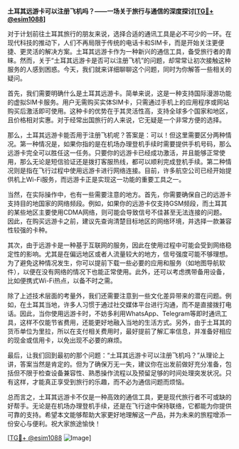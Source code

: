 **土耳其远游卡可以注册飞机吗？——一场关于旅行与通信的深度探讨[[TG💪+ @esim1088](https://t.me/s/esim1088)]**

对于计划前往土耳其旅行的朋友来说，选择合适的通讯工具是必不可少的一环。在现代科技的推动下，人们不再局限于传统的电话卡和SIM卡，而是开始关注更便捷、更灵活的解决方案。土耳其远游卡作为一种新兴的通信工具，备受旅行者的青睐。然而，关于“土耳其远游卡是否可以注册飞机”的问题，却常常让初次接触这种服务的人感到困惑。今天，我们就来详细聊聊这个问题，同时为你解答一些相关的疑问。

首先，我们需要明确什么是土耳其远游卡。简单来说，这是一种支持国际漫游功能的虚拟SIM卡服务。用户无需购买实体SIM卡，只需通过手机上的应用程序或网站购买后激活即可使用。这种卡的优势在于其灵活性高，支持全球多个国家和地区，且价格相对实惠。对于经常出国旅行的人来说，它无疑是一个非常方便的选择。

那么，土耳其远游卡能否用于注册飞机呢？答案是：可以！但这里需要区分两种情况。第一种情况是，如果你指的是在机场办理登机手续时需要提供手机号码，那么远游卡完全可以胜任这一任务。只要你的远游卡已经成功激活，并且能够正常使用，那么无论是短信验证还是拨打客服热线，都可以顺利完成登机手续。第二种情况则是指在飞行过程中使用远游卡进行网络连接。目前，许多航空公司已经开始提供机上Wi-Fi服务，而远游卡正是实现这一功能的重要工具之一。

当然，在实际操作中，也有一些需要注意的地方。首先，你需要确保自己的远游卡支持目的地国家的网络频段。例如，如果你的远游卡仅支持GSM频段，而土耳其的某些地区主要使用CDMA网络，则可能会导致信号不佳甚至无法连接的问题。因此，在购买远游卡之前，建议先查询清楚目标地区的网络环境，并选择一款兼容性较强的卡种。

其次，由于远游卡是一种基于互联网的服务，因此在使用过程中可能会受到网络稳定性的影响。尤其是在偏远地区或者人流量较大的地方，信号强度可能不够理想。为了避免这种情况发生，你可以提前下载一些必要的应用和服务（如地图导航软件），以便在没有网络的情况下也能正常使用。此外，还可以考虑携带备用设备，比如便携式Wi-Fi热点，以备不时之需。

除了上述技术层面的考量外，我们还需要注意到一些文化差异带来的潜在问题。例如，在土耳其当地，许多人习惯于通过社交媒体平台进行沟通，而不是直接拨打电话。因此，当你使用远游卡时，不妨多利用WhatsApp、Telegram等即时通讯工具，这样不仅能节省费用，还能更好地融入当地的生活方式。另外，由于土耳其的货币单位为里拉，所以在支付相关费用时，最好提前了解汇率信息，并准备好相应的现金或信用卡，以免出现不必要的麻烦。

最后，让我们回到最初的那个问题：“土耳其远游卡可以注册飞机吗？”从理论上讲，答案当然是肯定的。但为了确保万无一失，建议你在出发前做好充分准备，包括但不限于检查设备兼容性、熟悉操作流程以及预留足够的时间处理突发状况。只有这样，才能真正享受到旅行的乐趣，而不必为通信问题而烦恼。

总而言之，土耳其远游卡不仅是一种高效的通信工具，更是现代旅行者不可或缺的好帮手。无论是在机场办理登机手续，还是在飞行途中保持联络，它都能为你提供可靠的支持。希望本文能够帮助大家更好地理解这一产品，并为未来的旅程增添一份安心与便利。祝大家旅途愉快！

[[TG💪+ @esim1088](https://t.me/s/esim1088) ![Image](https://i.postimg.cc/4NQfJmqS/Snipaste-2025-05-13-00-14-12.png)]
